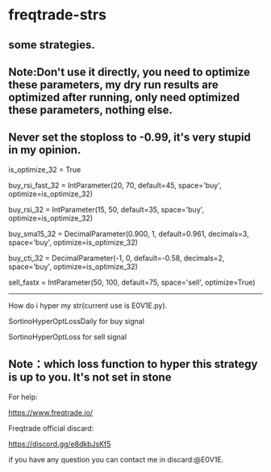 # freqtrade-strs
## some strategies.

## Note:Don't use it directly, you need to optimize these parameters, my dry run results are optimized after running, only need optimized these parameters, nothing else.
## Never set the stoploss to -0.99, it's very stupid in my opinion.

is_optimize_32 = True

buy_rsi_fast_32 = IntParameter(20, 70, default=45, space='buy', optimize=is_optimize_32)

buy_rsi_32 = IntParameter(15, 50, default=35, space='buy', optimize=is_optimize_32)

buy_sma15_32 = DecimalParameter(0.900, 1, default=0.961, decimals=3, space='buy', optimize=is_optimize_32)

buy_cti_32 = DecimalParameter(-1, 0, default=-0.58, decimals=2, space='buy', optimize=is_optimize_32)

sell_fastx = IntParameter(50, 100, default=75, space='sell', optimize=True)

----------------------------------------------------------------------------------------------------------------------------------------------------------------------------
How do i hyper my str(current use is E0V1E.py).

SortinoHyperOptLossDaily for buy signal

SortinoHyperOptLoss for sell signal

## Note：which loss function to hyper this strategy is up to you. It's not set in stone

For help:

https://www.freqtrade.io/

Freqtrade official discard:

https://discord.gg/e8dkbJsKf5

if you have any question you can contact me in discard:@E0V1E.

